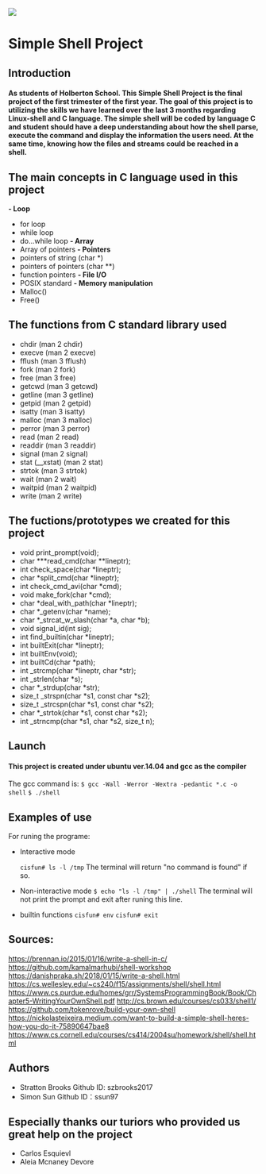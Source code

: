 ![](https://cdn.nikospapagiannopoulos.com/wp-content/uploads/2008/01/linux-shell-command-line.jpg)
# Simple Shell Project
## Introduction
#### 	As students of Holberton School. This Simple Shell Project is the final project of the first trimester of the first year. The goal of this project is to utilizing the skills we have learned over the last 3 months regarding Linux-shell and C language. The simple shell will be coded by language C and student should have a deep understanding about how the shell parse, execute the command and display the information the users need. At the same time, knowing how the files and streams could be reached in a shell.
## The main concepts in C language used in this project
**- Loop**
- 	for loop
- 	while loop
- 	do...while loop
**- Array**
- 	Array of pointers
**- Pointers**
- 	pointers of string (char *)
- 	pointers of pointers (char **)
- 	function pointers
**- File I/O**
- 	POSIX standard
**- Memory manipulation**
- 	Malloc()
- 	Free()
## The functions from C standard library used
- chdir (man 2 chdir)
- execve (man 2 execve)
- fflush (man 3 fflush)
- fork (man 2 fork)
- free (man 3 free)
- getcwd (man 3 getcwd)
- getline (man 3 getline)
- getpid (man 2 getpid)
- isatty (man 3 isatty)
- malloc (man 3 malloc)
- perror (man 3 perror)
- read (man 2 read)
- readdir (man 3 readdir)
- signal (man 2 signal)
- stat (__xstat) (man 2 stat)
- strtok (man 3 strtok)
- wait (man 2 wait)
- waitpid (man 2 waitpid)
- write (man 2 write)
## The fuctions/prototypes we created for this project
- void print_prompt(void);
- char ***read_cmd(char **lineptr);
- int check_space(char *lineptr);
- char *split_cmd(char *lineptr);
- int check_cmd_avi(char *cmd);
- void make_fork(char *cmd);
- char *deal_with_path(char *lineptr);
- char *_getenv(char *name);
- char *_strcat_w_slash(char *a, char *b);
- void signal_id(int sig);
- int find_builtin(char *lineptr);
- int builtExit(char *lineptr);
- int builtEnv(void);
- int builtCd(char *path);
- int _strcmp(char *lineptr, char *str);
- int _strlen(char *s);
- char *_strdup(char *str);
- size_t _strspn(char *s1, const char *s2);
- size_t _strcspn(char *s1, const char *s2);
- char *_strtok(char *s1, const char *s2);
- int _strncmp(char *s1, char *s2, size_t n);
## Launch
#### This project is created under ubuntu ver.14.04 and gcc as the compiler
The gcc command is:
`$ gcc -Wall -Werror -Wextra -pedantic *.c -o shell`
	`$ ./shell`
## Examples of use
For runing the programe:
- 	Interactive mode

	`cisfun# ls -l /tmp`
	The terminal will return "no command is found" if so.
- 	Non-interactive mode
	`$ echo "ls -l /tmp" | ./shell`
	The terminal will not print the prompt and exit after runing this line.
- 	builtin functions
	`cisfun# env`
	`cisfun# exit`
## Sources:
https://brennan.io/2015/01/16/write-a-shell-in-c/
https://github.com/kamalmarhubi/shell-workshop
https://danishpraka.sh/2018/01/15/write-a-shell.html
https://cs.wellesley.edu/~cs240/f15/assignments/shell/shell.html
https://www.cs.purdue.edu/homes/grr/SystemsProgrammingBook/Book/Chapter5-WritingYourOwnShell.pdf
http://cs.brown.edu/courses/cs033/shell1/
https://github.com/tokenrove/build-your-own-shell
https://nickolasteixeira.medium.com/want-to-build-a-simple-shell-heres-how-you-do-it-75890647bae8
https://www.cs.cornell.edu/courses/cs414/2004su/homework/shell/shell.html

## Authors
- Stratton Brooks Github ID: szbrooks2017
- Simon Sun Github ID：ssun97
## Especially thanks our turiors who provided us great help on the project
- Carlos Esquievl
- Aleia Mcnaney Devore


